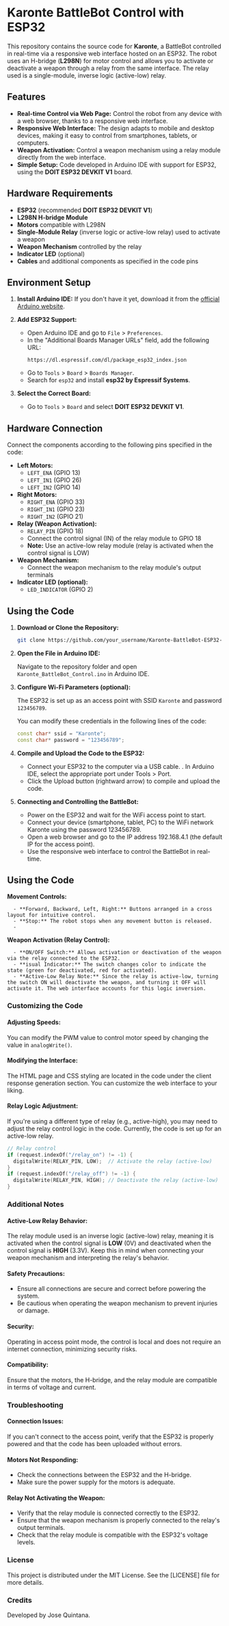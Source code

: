 # Karonte BattleBot Control with ESP32

This repository contains the source code for **Karonte**, a BattleBot controlled in real-time via a responsive web interface hosted on an ESP32. The robot uses an H-bridge (**L298N**) for motor control and allows you to activate or deactivate a weapon through a relay from the same interface. The relay used is a single-module, inverse logic (active-low) relay.

## Features

- **Real-time Control via Web Page:** Control the robot from any device with a web browser, thanks to a responsive web interface.
- **Responsive Web Interface:** The design adapts to mobile and desktop devices, making it easy to control from smartphones, tablets, or computers.
- **Weapon Activation:** Control a weapon mechanism using a relay module directly from the web interface.
- **Simple Setup:** Code developed in Arduino IDE with support for ESP32, using the **DOIT ESP32 DEVKIT V1** board.

## Hardware Requirements

- **ESP32** (recommended **DOIT ESP32 DEVKIT V1**)
- **L298N H-bridge Module**
- **Motors** compatible with L298N
- **Single-Module Relay** (inverse logic or active-low relay) used to activate a weapon
- **Weapon Mechanism** controlled by the relay
- **Indicator LED** (optional)
- **Cables** and additional components as specified in the code pins

## Environment Setup

1. **Install Arduino IDE:** If you don't have it yet, download it from the [official Arduino website](https://www.arduino.cc/en/software).

2. **Add ESP32 Support:**

   - Open Arduino IDE and go to `File` > `Preferences`.
   - In the "Additional Boards Manager URLs" field, add the following URL:
     ```
     https://dl.espressif.com/dl/package_esp32_index.json
     ```
   - Go to `Tools` > `Board` > `Boards Manager`.
   - Search for `esp32` and install **esp32 by Espressif Systems**.

3. **Select the Correct Board:**

   - Go to `Tools` > `Board` and select **DOIT ESP32 DEVKIT V1**.

## Hardware Connection

Connect the components according to the following pins specified in the code:

- **Left Motors:**
  - `LEFT_ENA` (GPIO 13)
  - `LEFT_IN1` (GPIO 26)
  - `LEFT_IN2` (GPIO 14)
- **Right Motors:**
  - `RIGHT_ENA` (GPIO 33)
  - `RIGHT_IN1` (GPIO 23)
  - `RIGHT_IN2` (GPIO 21)
- **Relay (Weapon Activation):**
  - `RELAY_PIN` (GPIO 18)
  - Connect the control signal (IN) of the relay module to GPIO 18
  - **Note:** Use an active-low relay module (relay is activated when the control signal is LOW)
- **Weapon Mechanism:**
  - Connect the weapon mechanism to the relay module's output terminals
- **Indicator LED (optional):**
  - `LED_INDICATOR` (GPIO 2)

## Using the Code

1. **Download or Clone the Repository:**

   ```bash
   git clone https://github.com/your_username/Karonte-BattleBot-ESP32-Control.git

2. **Open the File in Arduino IDE:**

   Navigate to the repository folder and open `Karonte_BattleBot_Control.ino` in Arduino IDE.

3. **Configure Wi-Fi Parameters (optional):**

   The ESP32 is set up as an access point with SSID `Karonte` and password `123456789`.

   You can modify these credentials in the following lines of the code:

   ```cpp
   const char* ssid = "Karonte";
   const char* password = "123456789";

4. **Compile and Upload the Code to the ESP32:**

   - Connect your ESP32 to the computer via a USB cable.
   . In Arduino IDE, select the appropriate port under Tools > Port.
   - Click the Upload button (rightward arrow) to compile and upload the code.
  
5. **Connecting and Controlling the BattleBot:**

   - Power on the ESP32 and wait for the WiFi access point to start.
   - Connect your device (smartphone, tablet, PC) to the WiFi network Karonte using the password 123456789.
   - Open a web browser and go to the IP address 192.168.4.1 (the default IP for the access point).
   - Use the responsive web interface to control the BattleBot in real-time.
  
## Using the Code

   **Movement Controls:**
   
      - **Forward, Backward, Left, Right:** Buttons arranged in a cross layout for intuitive control.
      - **Stop:** The robot stops when any movement button is released.
      - 
   **Weapon Activation (Relay Control):**
   
      - **ON/OFF Switch:** Allows activation or deactivation of the weapon via the relay connected to the ESP32.
      - **isual Indicator:** The switch changes color to indicate the state (green for deactivated, red for activated).
      - **Active-Low Relay Note:** Since the relay is active-low, turning the switch ON will deactivate the weapon, and turning it OFF will activate it. The web interface accounts for this logic inversion.

### Customizing the Code

#### Adjusting Speeds:

You can modify the PWM value to control motor speed by changing the value in `analogWrite()`.

#### Modifying the Interface:

The HTML page and CSS styling are located in the code under the client response generation section. You can customize the web interface to your liking.

#### Relay Logic Adjustment:

If you're using a different type of relay (e.g., active-high), you may need to adjust the relay control logic in the code. Currently, the code is set up for an active-low relay.
   ```cpp
   // Relay control
   if (request.indexOf("/relay_on") != -1) {
     digitalWrite(RELAY_PIN, LOW);  // Activate the relay (active-low)
   }
   if (request.indexOf("/relay_off") != -1) {
     digitalWrite(RELAY_PIN, HIGH); // Deactivate the relay (active-low)
   }
   ```

### Additional Notes

#### Active-Low Relay Behavior:

The relay module used is an inverse logic (active-low) relay, meaning it is activated when the control signal is **LOW** (0V) and deactivated when the control signal is **HIGH** (3.3V). Keep this in mind when connecting your weapon mechanism and interpreting the relay's behavior.

#### Safety Precautions:

- Ensure all connections are secure and correct before powering the system.
- Be cautious when operating the weapon mechanism to prevent injuries or damage.

#### Security:

Operating in access point mode, the control is local and does not require an internet connection, minimizing security risks.

#### Compatibility:

Ensure that the motors, the H-bridge, and the relay module are compatible in terms of voltage and current.

### Troubleshooting

#### Connection Issues:

If you can't connect to the access point, verify that the ESP32 is properly powered and that the code has been uploaded without errors.

#### Motors Not Responding:

- Check the connections between the ESP32 and the H-bridge.
- Make sure the power supply for the motors is adequate.

#### Relay Not Activating the Weapon:

- Verify that the relay module is connected correctly to the ESP32.
- Ensure that the weapon mechanism is properly connected to the relay's output terminals.
- Check that the relay module is compatible with the ESP32's voltage levels.

### License

This project is distributed under the MIT License. See the [LICENSE] file for more details.

### Credits

Developed by Jose Quintana.
